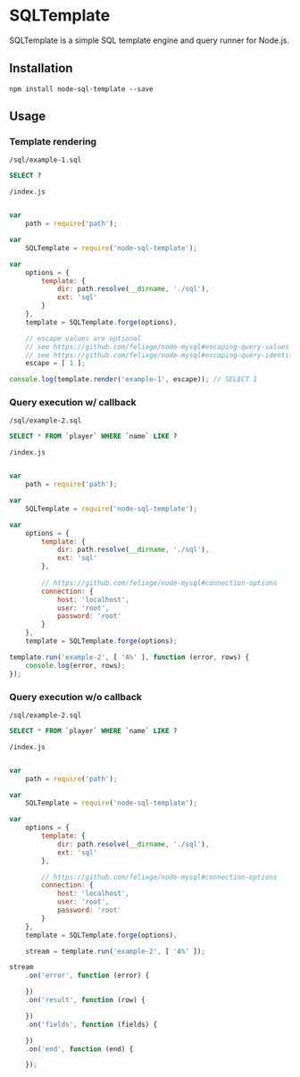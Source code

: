 # SQLTemplate

SQLTemplate is a simple SQL template engine and query runner for Node.js.

## Installation

```
npm install node-sql-template --save
```

## Usage

### Template rendering

`/sql/example-1.sql`

```sql
SELECT ?
```

`/index.js`

```javascript

var
    path = require('path');

var
    SQLTemplate = require('node-sql-template');

var
    options = {
        template: {
            dir: path.resolve(__dirname, './sql'),
            ext: 'sql'
        }
    },
    template = SQLTemplate.forge(options),

    // escape values are optional
    // see https://github.com/felixge/node-mysql#escaping-query-values
    // see https://github.com/felixge/node-mysql#escaping-query-identifiers
    escape = [ 1 ];

console.log(template.render('example-1', escape)); // SELECT 1
```

### Query execution w/ callback

`/sql/example-2.sql`

```sql
SELECT * FROM `player` WHERE `name` LIKE ?
```

`/index.js`

```javascript

var
    path = require('path');

var
    SQLTemplate = require('node-sql-template');

var
    options = {
        template: {
            dir: path.resolve(__dirname, './sql'),
            ext: 'sql'
        },
        
        // https://github.com/felixge/node-mysql#connection-options
        connection: {
            host: 'localhost',
            user: 'root',
            password: 'root'
        }
    },
    template = SQLTemplate.forge(options);

template.run('example-2', [ 'A%' ], function (error, rows) {
    console.log(error, rows);
});
```

### Query execution w/o callback

`/sql/example-2.sql`

```sql
SELECT * FROM `player` WHERE `name` LIKE ?
```

`/index.js`

```javascript

var
    path = require('path');

var
    SQLTemplate = require('node-sql-template');

var
    options = {
        template: {
            dir: path.resolve(__dirname, './sql'),
            ext: 'sql'
        },

        // https://github.com/felixge/node-mysql#connection-options
        connection: {
            host: 'localhost',
            user: 'root',
            password: 'root'
        }
    },
    template = SQLTemplate.forge(options),

    stream = template.run('example-2', [ 'A%' ]);

stream
    .on('error', function (error) {

    })
    .on('result', function (row) {

    })
    .on('fields', function (fields) {

    })
    .on('end', function (end) {

    });
```
